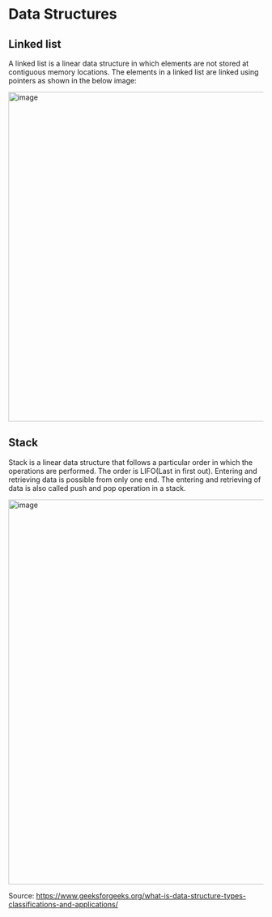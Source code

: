 # Data Structures

## Linked list
A linked list is a linear data structure in which elements are not stored at contiguous memory locations. The elements in a linked list are linked using pointers as shown in the below image: 

<img width="651" alt="image" src="https://github.com/mello-vanessa/Datastructure/assets/35430464/9d887a0b-183c-4afa-a150-be7ec2e96ac2">

## Stack
Stack is a linear data structure that follows a particular order in which the operations are performed. The order is LIFO(Last in first out). Entering and retrieving data is possible from only one end. The entering and retrieving of data is also called push and pop operation in a stack. 

<img width="760" alt="image" src="https://github.com/mello-vanessa/Datastructure/assets/35430464/0a724ceb-4258-4b43-a323-9011f667b390">

Source: https://www.geeksforgeeks.org/what-is-data-structure-types-classifications-and-applications/
